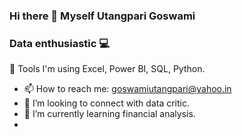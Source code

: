 ### Hi there 👋 Myself Utangpari Goswami 
### Data enthusiastic 💻

🏅 Tools I'm using 
Excel, Power BI, SQL, Python.

- 📫 How to reach me: goswamiutangpari@yahoo.in
- 👯 I’m looking to connect with data critic.
- 🌱 I’m currently learning financial analysis.
- 


<!--
**utangpari11/utangpari11** is a ✨ _special_ ✨ repository because its `README.md` (this file) appears on your GitHub profile.

Here are some ideas to get you started:

- 🔭 I’m currently working on ...
- 🌱 I’m currently learning ...
- 👯 I’m looking to collaborate on ...
- 🤔 I’m looking for help with ...
- 💬 Ask me about ...
- 📫 How to reach me: ...
- 😄 Pronouns: ...
- ⚡ Fun fact: ...
-->
